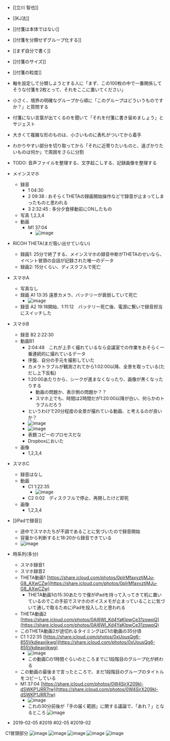 
- [[立川 智也]]
- [[KJ法]]
- [[付箋は本体ではない]]
- [[付箋を分類せずグループ化する]]
- [[まず自分で書く]]
- [[付箋のサイズ]]
- [[付箋の粒度]]
- 軸を設定して分類しようとする人に「まず、この100枚の中で一番関係してそうな付箋を2枚とって、それをここに置いてください」
- 小さく、境界の明確なグループから順に「このグループはどういうものですか？」と質問する
- 付箋にない言葉が出てくるのを聞いて「それを付箋に書き留めましょう」とサジェスト
- 大きくて複雑な形のものは、小さいものに表札がついてから着手
- わかりやすい部分を切り取ってから「それに近寄りたいものと、遠ざかりたいものは何か」で周囲をさらに分割





- TODO: 音声ファイルを整理する、文字起こしする、記録画像を整理する

- メインスマホ
    - 録音
        - 1 04:30
        - 2 09:38 : おそらくTHETAの録画開始操作などで録音が止まってしまったものと思われる
        - 3 2:32:45 : 多分夕食移動前にONしたもの
    - 写真 1,2,3,4
    - 動画
        - M1 37:04
            - ![image](https://gyazo.com/1a5d92f5f8c149f8c9b97aa38de8b4e6/thumb/1000)
- RICOH THETA(まだ吸い出せていない)
    - 録画1: 25分で終了する、メインスマホの録音中断がTHETAのせいなら、イベント冒頭の会話が記録された唯一のデータ
    - 録画2: 15分くらい、ディスクフルで死亡
- スマホA
    - 写真なし
    - 録画 A1 13:35 遠景カメラ、バッテリーが衰弱していて死亡
        - ![image](https://gyazo.com/4d6942c5594320549ca2fd405c55eb00/thumb/1000)
    - 録音 A2 19:18開始、1:11:12　バッテリー死亡後、電源に繋いで録音担当にスイッチした
- スマホB
    - 録音 B2 2:22:30
    - 動画B1
        - 2:04:48　これが上手く撮れているなら会議室での作業をおそらく一番連続的に撮れているデータ
        - 序盤、自分の手元を撮影していた
        - カメラトラブルが観測されてから1:02:00以降、全景を取っている(ただし上下反転)
        - 1:20:00あたりから、シークが進まなくなったり、画像が黒くなったりする
            - 動画の問題か、表示側の問題か？？
            - スマホ上でも、時間は2時間だが1:20:00以降が白い、何らかのトラブルだろう
        - というわけで20分程度の全景が撮れている動画、と考えるのが良いか？
        - ![image](https://gyazo.com/bac1716af19da1f2341dc97585b6ea3a/thumb/1000)
        - ![image](https://gyazo.com/a6b44eaead38dbb12ccbdef8cb41f061/thumb/1000)
        - 表題コピーのプロセスだな
        - Dropboxにおいた
    - 画像
        - 1,2,3,4
- スマホC
    - 録音はなし
    - 動画
        - C1 1:22:35
            - ![image](https://gyazo.com/d0751354249a8bbb7f2e5d266d90de14/thumb/1000)
        - C2 0:02　ディスクフルで停止、再開したけど即死
    - 画像
        - 1,2,3,4
- [[iPadで録音]]
    - 途中でスマホたちが不調であることに気づいたので録音開始
    - 容量から判断すると18:20から録音できている
    - ![image](https://gyazo.com/b4f9df3161c809b0630368524ab2fb3d/thumb/1000)

- 時系列(多分)
    - スマホ録音1
    - スマホ録音2
    - THETA動画1 [https://share.icloud.com/photos/0pIrMfaxyztjMJu-G8_AXwCZw](https://share.icloud.com/photos/0pIrMfaxyztjMJu-G8_AXwCZw)
        - THETA動画1の15:30あたりで僕がiPadを持って入ってきて机に置いているのでこの手前でスマホのボイスメモが止まっていることに気づいて通しで取るためにiPadを投入したと思われる
    - THETA動画2 [https://share.icloud.com/photos/0AI6Wl_Kd4YaKlpwCe31zqwpQ](https://share.icloud.com/photos/0AI6Wl_Kd4YaKlpwCe31zqwpQ)
    - このTHETA動画2が途切れるタイミングはC1の動画の35分頃
    - C1 1:22:35 [https://share.icloud.com/photos/0xUousQg6-855Vkdieaxjikwg](https://share.icloud.com/photos/0xUousQg6-855Vkdieaxjikwg)
        - ![image](https://gyazo.com/d0751354249a8bbb7f2e5d266d90de14/thumb/1000)
        - この動画Cの1時間ぐらいのところまでに1段階目のグループ化が終わる
    - この動画の最後まで言ったところで、まだ1段階目のグループのタイトルをコピーしている
    - M1 37:04 [https://share.icloud.com/photos/0W4SirX209kl-dSWKP1JRR7rw](https://share.icloud.com/photos/0W4SirX209kl-dSWKP1JRR7rw)
        - ![image](https://gyazo.com/1a5d92f5f8c149f8c9b97aa38de8b4e6/thumb/1000)
        - これの30分前後が「手の届く範囲」に関する議論で、「あれ？」となるところ
![image](https://gyazo.com/a8a47037d6a369b57a2770af10acc8c0/thumb/1000)

- 2019-02-05 #2019 #02-05 #2019-02


C1冒頭部分
![image](https://gyazo.com/d2c2a4ed6928a6ee0b298f346399e526/thumb/1000)
![image](https://gyazo.com/4ac4e19fe7b84de4e2114e92809d8632/thumb/1000)
![image](https://gyazo.com/70a3483594baba3d172bf6bf00eab2be/thumb/1000)
![image](https://gyazo.com/af541f59ba33a77abafcda24621090f5/thumb/1000)
![image](https://gyazo.com/6226603917c1bfad95a55ad1f13c47be/thumb/1000)

